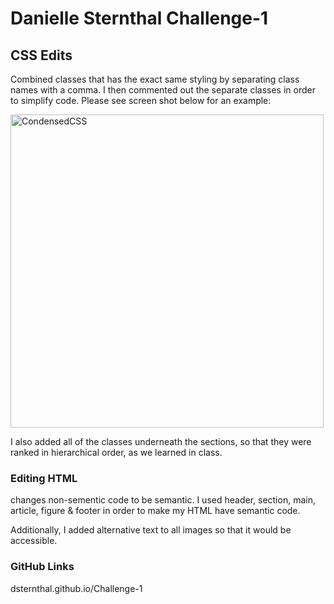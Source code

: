 # Danielle Sternthal Challenge-1

## CSS Edits

Combined classes that has the exact same styling by separating class names with a comma.  I then commented out the separate classes in order to simplify code.  Please see screen shot below for an example:

<img width="501" alt="CondensedCSS" src="https://github.com/dsternthal/Challenge-1/assets/135449777/13cbc112-6490-4ac1-99af-92f09b5fdd10">

I also added all of the classes underneath the sections, so that they were ranked in hierarchical order, as we learned in class.

### Editing HTML 

changes non-sementic code to be semantic.  I used header, section, main, article, figure & footer in order to make my HTML have semantic code. 

Additionally, I added alternative text to all images so that it would be accessible. 

### GitHub Links

dsternthal.github.io/Challenge-1

